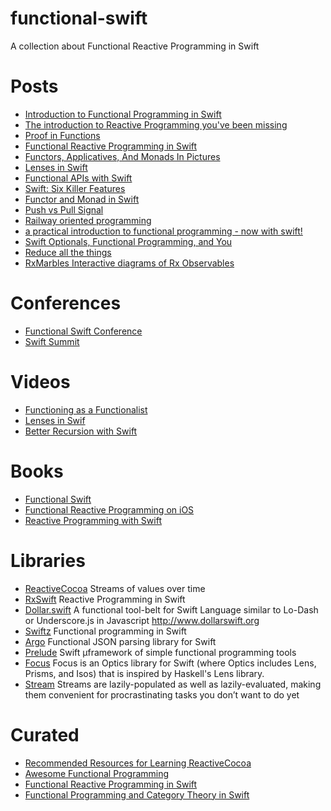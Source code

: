 # functional-swift
A collection about Functional Reactive Programming in Swift

Posts
==

- [Introduction to Functional Programming in Swift](http://www.raywenderlich.com/114456/introduction-functional-programming-swift)
- [The introduction to Reactive Programming you've been missing](https://gist.github.com/staltz/868e7e9bc2a7b8c1f754)
- [Proof in Functions](http://www.fewbutripe.com/swift/math/2015/01/06/proof-in-functions.html)
- [Functional Reactive Programming in Swift](http://jensravens.com/series/functional-reactive-programming-in-swift/)
- [Functors, Applicatives, And Monads In Pictures](http://adit.io/posts/2013-04-17-functors,_applicatives,_and_monads_in_pictures.html)
- [Lenses in Swift](http://chris.eidhof.nl/posts/lenses-in-swift.html)
- [Functional APIs with Swift](https://www.objc.io/issues/16-swift/functional-swift-apis/)
- [Swift: Six Killer Features](http://ericasadun.com/2015/05/21/swift-six-killer-features/)
- [Functor and Monad in Swift ](http://www.javiersoto.me/post/106875422394)
- [Push vs Pull Signal](http://www.fantageek.com/blog/archives/)
- [Railway oriented programming](http://fsharpforfunandprofit.com/posts/recipe-part2/)
- [a practical introduction to functional programming - now with swift!](http://harlankellaway.com/blog/2015/08/10/swift-functional-programming-intro/)
- [Swift Optionals, Functional Programming, and You](http://www.mokacoding.com/blog/demistifying-swift-functor/)
- [Reduce all the things](http://appventure.me/2015/11/30/reduce-all-the-things/)
- [RxMarbles Interactive diagrams of Rx Observables](http://rxmarbles.com/)

Conferences
==

- [Functional Swift Conference](http://2014.funswiftconf.com/)
- [Swift Summit](https://www.swiftsummit.com/)

Videos
==

- [Functioning as a Functionalist](https://www.youtube.com/watch?v=rJosPrqBqrA)
- [Lenses in Swif](https://www.youtube.com/watch?v=ofjehH9f-CU)
- [Better Recursion with Swift](https://vimeo.com/138092644)


Books
==

- [Functional Swift](https://www.objc.io/books/functional-swift/)
- [Functional Reactive Programming on iOS](https://leanpub.com/iosfrp)
- [Reactive Programming with Swift](https://www.packtpub.com/application-development/reactive-programming-swift)

Libraries
==

- [ReactiveCocoa](https://github.com/ReactiveCocoa/ReactiveCocoa) Streams of values over time
- [RxSwift](https://github.com/ReactiveX/RxSwift) Reactive Programming in Swift
- [Dollar.swift](https://github.com/ankurp/Dollar.swift) A functional tool-belt for Swift Language similar to Lo-Dash or Underscore.js in Javascript http://www.dollarswift.org
- [Swiftz](https://github.com/typelift/Swiftz) Functional programming in Swift
- [Argo](https://github.com/thoughtbot/Argo) Functional JSON parsing library for Swift 
- [Prelude](https://github.com/robrix/Prelude) Swift µframework of simple functional programming tools
- [Focus](https://github.com/typelift/Focus) Focus is an Optics library for Swift (where Optics includes Lens, Prisms, and Isos) that is inspired by Haskell's Lens library.
- [Stream](https://github.com/antitypical/Stream) Streams are lazily-populated as well as lazily-evaluated, making them convenient for procrastinating tasks you don’t want to do yet

Curated
==

- [Recommended Resources for Learning ReactiveCocoa](http://www.fantageek.com/blog/2015/04/03/recommended-resources-for-learning-reactivecocoa-2/)
- [Awesome Functional Programming](https://github.com/xgrommx/awesome-functional-programming)
- [Functional Reactive Programming in Swift](https://github.com/hsavit1/Awesome-Swift-Education#functional-reactive-programming-in-swift)
- [Functional Programming and Category Theory in Swift](https://github.com/hsavit1/Awesome-Swift-Education#functional-programming-and-category-theory-in-swift)
